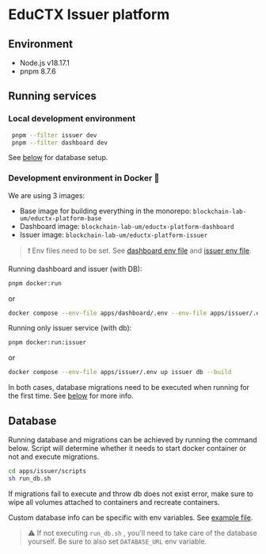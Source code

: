 # EduCTX Issuer platform

## Environment

- Node.js v18.17.1
- pnpm 8.7.6

## Running services

### Local development environment

```bash
 pnpm --filter issuer dev
 pnpm --filter dashboard dev
```

See [below](#database) for database setup.

### Development environment in Docker 🐳

We are using 3 images:

- Base image for building everything in the monorepo: `blockchain-lab-um/eductx-platform-base`
- Dashboard image: `blockchain-lab-um/eductx-platform-dashboard`
- Issuer image: `blockchain-lab-um/eductx-platform-issuer`

> ❗️ Env files need to be set. See [dashboard env file](apps/dashboard/.env.example) and [issuer env file](apps/issuer/.env.example).

Running dashboard and issuer (with DB):

```bash
pnpm docker:run
```

or

```bash
docker compose --env-file apps/dashboard/.env --env-file apps/issuer/.env up --build
```

Running only issuer service (with db):

```bash
pnpm docker:run:issuer
```

or

```bash
docker compose --env-file apps/issuer/.env up issuer db --build
```

In both cases, database migrations need to be executed when running for the first time. See [below](#database) for more info.

## Database

Running database and migrations can be achieved by running the command below. Script will determine whether it needs to start docker container or not and execute migrations.

```bash
cd apps/issuer/scripts
sh run_db.sh
```

If migrations fail to execute and throw db does not exist error, make sure to wipe all volumes attached to containers and recreate containers.

Custom database info can be specific with env variables. See [example file](apps/issuer/.env.example).

 > ⚠️ If not executing `run_db.sh` , you'll need to take care of the database yourself. Be sure to also set `DATABASE_URL` env variable.
